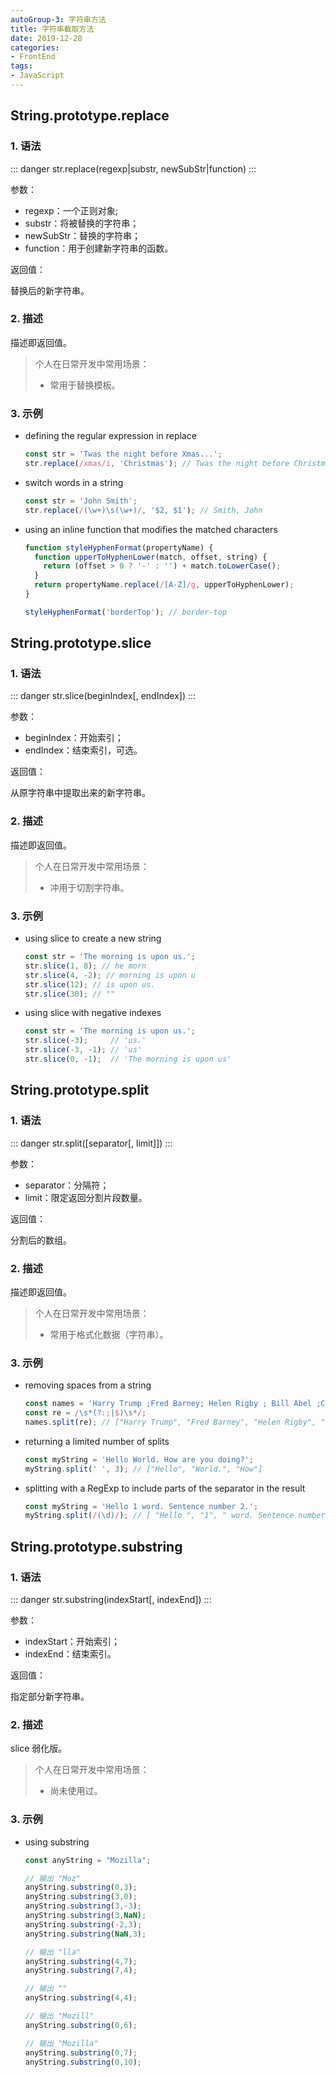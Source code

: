 ```yaml
---
autoGroup-3: 字符串方法
title: 字符串截取方法
date: 2019-12-28
categories:
- FrontEnd
tags:
- JavaScript
---
```


## String.prototype.replace

### 1. 语法

::: danger
str.replace(regexp|substr, newSubStr|function)
:::

参数：

+ regexp：一个正则对象;
+ substr：将被替换的字符串；
+ newSubStr：替换的字符串；
+ function：用于创建新字符串的函数。

返回值：

替换后的新字符串。

### 2. 描述

描述即返回值。

> 个人在日常开发中常用场景：
>
> - 常用于替换模板。

### 3. 示例

+ defining the regular expression in replace

  ```js
  const str = 'Twas the night before Xmas...';
  str.replace(/xmas/i, 'Christmas'); // Twas the night before Christmas...
  ```

+ switch words in a string

  ```js
  const str = 'John Smith';
  str.replace(/(\w+)\s(\w+)/, '$2, $1'); // Smith, John
  ```

+ using an inline function that modifies the matched characters

  ```js
  function styleHyphenFormat(propertyName) {
    function upperToHyphenLower(match, offset, string) {
      return (offset > 0 ? '-' : '') + match.toLowerCase();
    }
    return propertyName.replace(/[A-Z]/g, upperToHyphenLower);
  }
  
  styleHyphenFormat('borderTop'); // border-top
  ```



## String.prototype.slice

### 1. 语法

::: danger
str.slice(beginIndex[, endIndex])
:::

参数：

+ beginIndex：开始索引；
+ endIndex：结束索引，可选。

返回值：

从原字符串中提取出来的新字符串。

### 2. 描述

描述即返回值。

> 个人在日常开发中常用场景：
>
> - 冲用于切割字符串。

### 3. 示例

+ using slice to create a new string

  ```js
  const str = 'The morning is upon us.';
  str.slice(1, 8); // he morn
  str.slice(4, -2); // morning is upon u
  str.slice(12); // is upon us.
  str.slice(30); // ""
  ```

+ using slice with negative indexes

  ```js
  const str = 'The morning is upon us.';
  str.slice(-3);     // 'us.'
  str.slice(-3, -1); // 'us'
  str.slice(0, -1);  // 'The morning is upon us'
  ```



## String.prototype.split

### 1. 语法

::: danger
str.split([separator[, limit]])
:::

参数：

+ separator：分隔符；
+ limit：限定返回分割片段数量。

返回值：

分割后的数组。

### 2. 描述

描述即返回值。

> 个人在日常开发中常用场景：
>
> - 常用于格式化数据（字符串）。

### 3. 示例

+ removing spaces from a string

  ```js
  const names = 'Harry Trump ;Fred Barney; Helen Rigby ; Bill Abel ;Chris Hand ';
  const re = /\s*(?:;|$)\s*/;
  names.split(re); // ["Harry Trump", "Fred Barney", "Helen Rigby", "Bill Abel", "Chris Hand", ""]
  ```

+ returning a limited number of splits

  ```js
  const myString = 'Hello World. How are you doing?';
  myString.split(' ', 3); // ["Hello", "World.", "How"]
  ```

+ splitting with a RegExp to include parts of the separator in the result

  ```js
  const myString = 'Hello 1 word. Sentence number 2.';
  myString.split(/(\d)/); // [ "Hello ", "1", " word. Sentence number ", "2", "." ]
  ```



## String.prototype.substring

### 1. 语法

::: danger
str.substring(indexStart[, indexEnd])
:::

参数：

+ indexStart：开始索引；
+ indexEnd：结束索引。

返回值：

指定部分新字符串。

### 2. 描述

slice 弱化版。

> 个人在日常开发中常用场景：
>
> - 尚未使用过。

### 3. 示例

+ using substring

  ```js
  const anyString = "Mozilla";
  
  // 输出 "Moz"
  anyString.substring(0,3);
  anyString.substring(3,0);
  anyString.substring(3,-3);
  anyString.substring(3,NaN);
  anyString.substring(-2,3);
  anyString.substring(NaN,3);
  
  // 输出 "lla"
  anyString.substring(4,7);
  anyString.substring(7,4);
  
  // 输出 ""
  anyString.substring(4,4);
  
  // 输出 "Mozill"
  anyString.substring(0,6);
  
  // 输出 "Mozilla"
  anyString.substring(0,7);
  anyString.substring(0,10);
  ```

